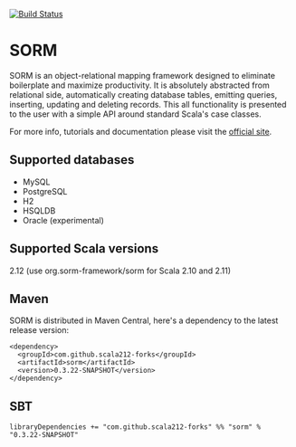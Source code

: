 [![Build Status](https://travis-ci.org/scala212-forks/sorm.png?branch=master)](https://travis-ci.org/scala212-forks/sorm)

# SORM

SORM is an object-relational mapping framework designed to eliminate boilerplate and maximize productivity. It is absolutely abstracted from relational side, automatically creating database tables, emitting queries, inserting, updating and deleting records. This all functionality is presented to the user with a simple API around standard Scala's case classes. 

For more info, tutorials and documentation please visit the [official site](http://sorm-framework.org).

## Supported databases

* MySQL
* PostgreSQL
* H2
* HSQLDB
* Oracle (experimental)

## Supported Scala versions

2.12 (use org.sorm-framework/sorm for Scala 2.10 and 2.11)

## Maven

SORM is distributed in Maven Central, here's a dependency to the latest release version:

    <dependency>
      <groupId>com.github.scala212-forks</groupId>
      <artifactId>sorm</artifactId>
      <version>0.3.22-SNAPSHOT</version>
    </dependency>

## SBT

    libraryDependencies += "com.github.scala212-forks" %% "sorm" % "0.3.22-SNAPSHOT"



